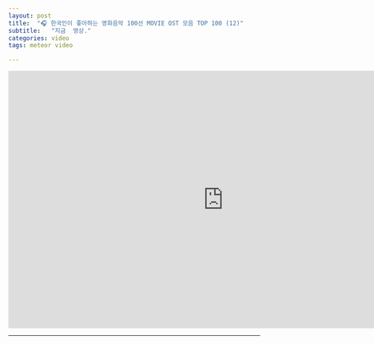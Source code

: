 ```yaml
---
layout: post
title:  "🎧 한국인이 좋아하는 영화음악 100선 MOVIE OST 모음 TOP 100 (12)"
subtitle:   "지금  영상."
categories: video
tags: meteor video

---
```

<iframe width="860" height="515" src="https://www.youtube.com/embed/Y6lm93WUvI0" title="YouTube video player" frameborder="0" allow="accelerometer; autoplay; clipboard-write; encrypted-media; gyroscope; picture-in-picture" allowfullscreen></iframe>

---
